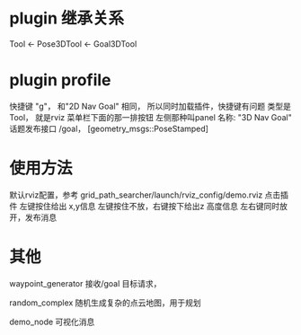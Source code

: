 # plugin 继承关系

Tool  <-  Pose3DTool   <- Goal3DTool


# plugin profile

快捷键 "g"， 和"2D Nav Goal" 相同， 所以同时加载插件，快捷键有问题
类型是Tool， 就是rviz 菜单栏下面的那一排按钮
左侧那种叫panel
名称: "3D Nav Goal"
话题发布接口 /goal，  [geometry_msgs::PoseStamped]

# 使用方法

默认rviz配置，参考 grid_path_searcher/launch/rviz_config/demo.rviz
点击插件
左键按住给出 x,y信息
左键按住不放，右键按下给出z 高度信息
左右键同时放开，发布消息



# 其他

waypoint_generator
接收/goal 目标请求，

random_complex
随机生成复杂的点云地图，用于规划


demo_node
可视化消息